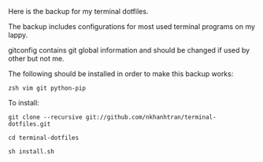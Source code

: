 Here is the backup for my terminal dotfiles.

The backup includes configurations for most used terminal programs on my lappy.

gitconfig contains git global information and should be changed if used by other but not me.

The following should be installed in order to make this backup works: 

```zsh vim git python-pip```

To install:

```git clone --recursive git://github.com/nkhanhtran/terminal-dotfiles.git```

```cd terminal-dotfiles```

```sh install.sh```


